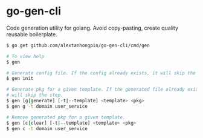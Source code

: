 # go-gen-cli

Code generation utility for golang. Avoid copy-pasting, create quality reusable boilerplate.

```bash
$ go get github.com/alextanhongpin/go-gen-cli/cmd/gen
```

```bash
# To view help
$ gen

# Generate config file. If the config already exists, it will skip the step.
$ gen init

# Generate pkg for a given template. If the generated file already exists, it
# will skip the step.
$ gen [g|generate] [-t|--template] <template> <pkg>
$ gen g -t domain user_service

# Remove generated pkg for a given template.
$ gen [c|clear] [-t|--template] <template> <pkg>
$ gen c -t domain user_service
```
